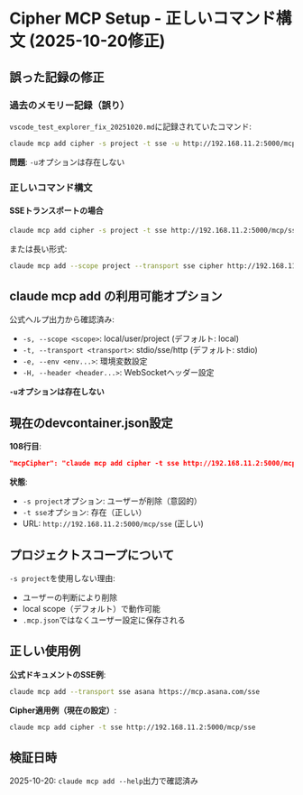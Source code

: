 # Cipher MCP Setup - 正しいコマンド構文 (2025-10-20修正)

## 誤った記録の修正

### 過去のメモリー記録（誤り）
`vscode_test_explorer_fix_20251020.md`に記録されていたコマンド:
```bash
claude mcp add cipher -s project -t sse -u http://192.168.11.2:5000/mcp/sse
```

**問題**: `-u`オプションは存在しない

### 正しいコマンド構文

#### SSEトランスポートの場合
```bash
claude mcp add cipher -s project -t sse http://192.168.11.2:5000/mcp/sse
```

または長い形式:
```bash
claude mcp add --scope project --transport sse cipher http://192.168.11.2:5000/mcp/sse
```

## claude mcp add の利用可能オプション

公式ヘルプ出力から確認済み:

- `-s, --scope <scope>`: local/user/project (デフォルト: local)
- `-t, --transport <transport>`: stdio/sse/http (デフォルト: stdio)
- `-e, --env <env...>`: 環境変数設定
- `-H, --header <header...>`: WebSocketヘッダー設定

**`-u`オプションは存在しない**

## 現在のdevcontainer.json設定

**108行目**:
```json
"mcpCipher": "claude mcp add cipher -t sse http://192.168.11.2:5000/mcp/sse"
```

**状態**:
- `-s project`オプション: ユーザーが削除（意図的）
- `-t sse`オプション: 存在（正しい）
- URL: `http://192.168.11.2:5000/mcp/sse` (正しい)

## プロジェクトスコープについて

`-s project`を使用しない理由:
- ユーザーの判断により削除
- local scope（デフォルト）で動作可能
- `.mcp.json`ではなくユーザー設定に保存される

## 正しい使用例

**公式ドキュメントのSSE例**:
```bash
claude mcp add --transport sse asana https://mcp.asana.com/sse
```

**Cipher適用例（現在の設定）**:
```bash
claude mcp add cipher -t sse http://192.168.11.2:5000/mcp/sse
```

## 検証日時
2025-10-20: `claude mcp add --help`出力で確認済み
